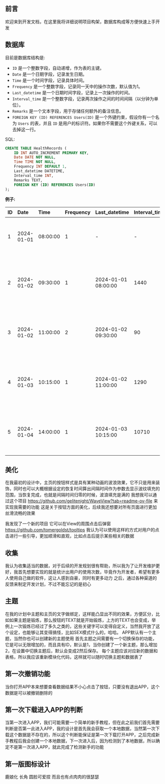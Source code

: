 ## 前言
欢迎来到开发文档，在这里我将详细说明项目构架，数据库构成等方便快速上手开发

## 数据库
目前是数据库结构是:
- `ID` 是一个整数字段，自动递增，作为表的主键。
- `Date` 是一个日期字段，记录发生日期。
- `Time` 是一个时间字段，记录具体时间。
- `Frequency` 是一个整数字段，记录同一天中的操作次数，默认值为1。
- `Last_datetime` 是一个日期时间字段，记录上一次操作的时间。
- `Interval_time` 是一个整数字段，记录两次操作之间的时间间隔（以分钟为单位）。
- `Remarks` 是一个文本字段，用于存储任何额外的备注信息。
- `FOREIGN KEY (ID) REFERENCES Users(ID)` 是一个外键约束，假设你有一个名为 `Users` 的表，并且 `ID` 是用户的标识符。如果你不需要这个外键关系，可以去掉这一行。

SQL:
```sql
CREATE TABLE HealthRecords (
    ID INT AUTO_INCREMENT PRIMARY KEY,
    Date DATE NOT NULL,
    Time TIME NOT NULL,
    Frequency INT DEFAULT 1,
    Last_datetime DATETIME,
    Interval_time INT,
    Remarks TEXT,
    FOREIGN KEY (ID) REFERENCES Users(ID)
);
```
**例子:**

| ID   | Date       | Time     | Frequency | Last_datetime       | Interval_time | 备注                       |
| :--- | :--------- | :------- | :-------- | :------------------ | :------------ | :------------------------- |
| 1    | 2024-01-01 | 08:00:00 | 1         | -                   | -             | 用户A的第一次记录          |
| 2    | 2024-01-02 | 09:30:00 | 1         | 2024-01-01 08:00:00 | 1440          | 用户A的第二次记录，间隔1天 |
| 3    | 2024-01-02 | 11:00:00 | 2         | 2024-01-02 09:30:00 | 90            | 用户A同一天第二次操作      |
| 4    | 2024-01-03 | 10:15:00 | 1         | 2024-01-02 11:00:00 | 1290          | 用户B的第一次记录，间隔1天 |
| 5    | 2024-01-04 | 14:00:00 | 1         | 2024-01-03 10:15:00 | 10710         | 用户A的记录，间隔2天       |


## 美化
在我最初的设计中，主页的按钮样式是具有某种动画的波浪效果，它不只是用来装饰，同时也可以大概根据设定的恢复时间算出间隔时间作为参数去显示波纹填充的范围，当恢复完成，也就是间隔时间归零的时候，波浪填充是满的
我想我可以通过这个项目 https://github.com/gelitenight/WaveView?tab=readme-ov-file 来实现我需要的功能
这是关于按钮方面的美化，后续我还想要对所有页面进行更加丝滑流畅的效果

我发现了一个新的项目 它可以在View的周围点击后弹窗 https://github.com/tomergoldst/tooltips 我认为可以使用这样的方式对用户的点击进行一些引导，更加顺滑和直观，比如点击后提示某些相关的数据

## 收集
我认为收集适当的数据，对于后续的开发规划很有帮助，所以我为了让开发维护更好，我首先想要实现的就是统计出用户的使用次数，毕竟作为开发者，希望有更多人使用自己做的软件，这让人感到自豪，同时有更多动力
之后，通过各种渠道的反馈来制定开发计划，不过不能忘记的是初心


## 主题
在我的计划中主题和主页的文字做绑定，这样能凸显出不同的效果，方便区分，比如如果主题是锻炼，那么按钮的TEXT就是开始锻炼，上方的TEXT也会变成，举例上一次锻炼已经过了多久之类的，这些关键字可以变得自定义，当然我开放了这个设定，也能够让其变得搞怪，比如SEX模式什么的，哈哈。
APP默认有一个主题，当然你也可以创建新的主题使用
首先主题之间需要有一个切换保存的功能，它是可以无限增加的，而且具有ID，默认是1，当你创建了一个新主题，那么增加2，在设置中切换主题后，默认会变成2然后保存。
每个主题应该对应新的数据和表格，所以我应该重新模块化代码，这样就可以随时切换主题和数据表了


## 第一次撤销功能
当你打开APP本来想要查看数据结果不小心点击了按钮，只要没有退出APP，这个数据是可以被撤销删除的

## 第一次下载进入APP的判断
当第一次进入APP，我们可能需要一个简单的新手教程，但在此之前我们首先需要判断是否第一此进入APP，我的设计是首先我会获取一个本地数据，当然第一次下载这个数据是不存在的，所以这个判断能保证是第一次下载打开APP，之后完成新手教程后我会创建一个本地数据，下一次进入后，因为检测到了本地数据，所以确定不是第一次进入APP，就此完成了检测新手的功能

## 第一版图标设计
鹿娘化 长角 圆脸可爱捏 而且也有点肉肉的很瑟瑟

